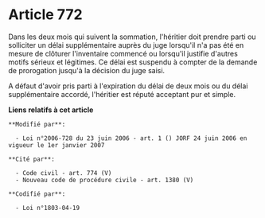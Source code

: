 # Article 772

Dans les deux mois qui suivent la sommation, l'héritier doit prendre parti ou solliciter un délai supplémentaire auprès du
juge lorsqu'il n'a pas été en mesure de clôturer l'inventaire commencé ou lorsqu'il justifie d'autres motifs sérieux et
légitimes. Ce délai est suspendu à compter de la demande de prorogation jusqu'à la décision du juge saisi.

A défaut d'avoir pris parti à l'expiration du délai de deux mois ou du délai supplémentaire accordé, l'héritier est réputé
acceptant pur et simple.

**Liens relatifs à cet article**

	**Modifié par**:

	  - Loi n°2006-728 du 23 juin 2006 - art. 1 () JORF 24 juin 2006 en vigueur le 1er janvier 2007

	**Cité par**:

	  - Code civil - art. 774 (V)
	  - Nouveau code de procédure civile - art. 1380 (V)

	**Codifié par**:

	  - Loi n°1803-04-19
